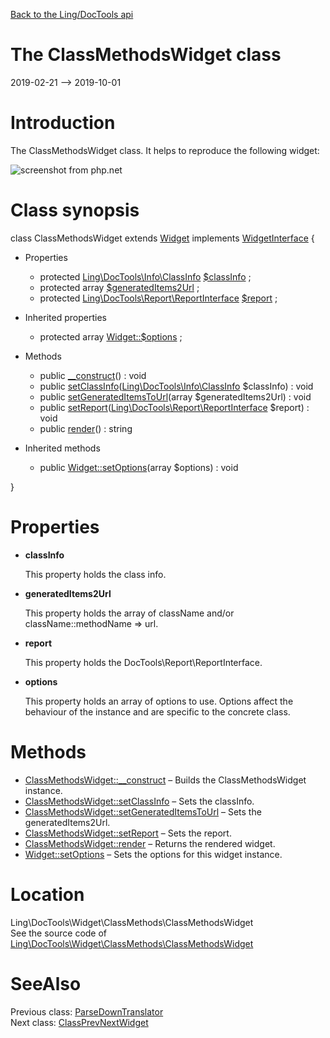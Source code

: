 [Back to the Ling/DocTools api](https://github.com/lingtalfi/DocTools/blob/master/doc/api/Ling/DocTools.md)



The ClassMethodsWidget class
================
2019-02-21 --> 2019-10-01






Introduction
============

The ClassMethodsWidget class.
It helps to reproduce the following widget:

![screenshot from php.net](http://lingtalfi.com/img/universe/DocTools/class-methods-widget.png)



Class synopsis
==============


class <span class="pl-k">ClassMethodsWidget</span> extends [Widget](https://github.com/lingtalfi/DocTools/blob/master/doc/api/Ling/DocTools/Widget/Widget.md) implements [WidgetInterface](https://github.com/lingtalfi/DocTools/blob/master/doc/api/Ling/DocTools/Widget/WidgetInterface.md) {

- Properties
    - protected [Ling\DocTools\Info\ClassInfo](https://github.com/lingtalfi/DocTools/blob/master/doc/api/Ling/DocTools/Info/ClassInfo.md) [$classInfo](#property-classInfo) ;
    - protected array [$generatedItems2Url](#property-generatedItems2Url) ;
    - protected [Ling\DocTools\Report\ReportInterface](https://github.com/lingtalfi/DocTools/blob/master/doc/api/Ling/DocTools/Report/ReportInterface.md) [$report](#property-report) ;

- Inherited properties
    - protected array [Widget::$options](#property-options) ;

- Methods
    - public [__construct](https://github.com/lingtalfi/DocTools/blob/master/doc/api/Ling/DocTools/Widget/ClassMethods/ClassMethodsWidget/__construct.md)() : void
    - public [setClassInfo](https://github.com/lingtalfi/DocTools/blob/master/doc/api/Ling/DocTools/Widget/ClassMethods/ClassMethodsWidget/setClassInfo.md)([Ling\DocTools\Info\ClassInfo](https://github.com/lingtalfi/DocTools/blob/master/doc/api/Ling/DocTools/Info/ClassInfo.md) $classInfo) : void
    - public [setGeneratedItemsToUrl](https://github.com/lingtalfi/DocTools/blob/master/doc/api/Ling/DocTools/Widget/ClassMethods/ClassMethodsWidget/setGeneratedItemsToUrl.md)(array $generatedItems2Url) : void
    - public [setReport](https://github.com/lingtalfi/DocTools/blob/master/doc/api/Ling/DocTools/Widget/ClassMethods/ClassMethodsWidget/setReport.md)([Ling\DocTools\Report\ReportInterface](https://github.com/lingtalfi/DocTools/blob/master/doc/api/Ling/DocTools/Report/ReportInterface.md) $report) : void
    - public [render](https://github.com/lingtalfi/DocTools/blob/master/doc/api/Ling/DocTools/Widget/ClassMethods/ClassMethodsWidget/render.md)() : string

- Inherited methods
    - public [Widget::setOptions](https://github.com/lingtalfi/DocTools/blob/master/doc/api/Ling/DocTools/Widget/Widget/setOptions.md)(array $options) : void

}




Properties
=============

- <span id="property-classInfo"><b>classInfo</b></span>

    This property holds the class info.
    
    

- <span id="property-generatedItems2Url"><b>generatedItems2Url</b></span>

    This property holds the array of className and/or className::methodName => url.
    
    

- <span id="property-report"><b>report</b></span>

    This property holds the DocTools\Report\ReportInterface.
    
    

- <span id="property-options"><b>options</b></span>

    This property holds an array of options to use. Options affect the behaviour of the instance and
    are specific to the concrete class.
    
    



Methods
==============

- [ClassMethodsWidget::__construct](https://github.com/lingtalfi/DocTools/blob/master/doc/api/Ling/DocTools/Widget/ClassMethods/ClassMethodsWidget/__construct.md) &ndash; Builds the ClassMethodsWidget instance.
- [ClassMethodsWidget::setClassInfo](https://github.com/lingtalfi/DocTools/blob/master/doc/api/Ling/DocTools/Widget/ClassMethods/ClassMethodsWidget/setClassInfo.md) &ndash; Sets the classInfo.
- [ClassMethodsWidget::setGeneratedItemsToUrl](https://github.com/lingtalfi/DocTools/blob/master/doc/api/Ling/DocTools/Widget/ClassMethods/ClassMethodsWidget/setGeneratedItemsToUrl.md) &ndash; Sets the generatedItems2Url.
- [ClassMethodsWidget::setReport](https://github.com/lingtalfi/DocTools/blob/master/doc/api/Ling/DocTools/Widget/ClassMethods/ClassMethodsWidget/setReport.md) &ndash; Sets the report.
- [ClassMethodsWidget::render](https://github.com/lingtalfi/DocTools/blob/master/doc/api/Ling/DocTools/Widget/ClassMethods/ClassMethodsWidget/render.md) &ndash; Returns the rendered widget.
- [Widget::setOptions](https://github.com/lingtalfi/DocTools/blob/master/doc/api/Ling/DocTools/Widget/Widget/setOptions.md) &ndash; Sets the options for this widget instance.





Location
=============
Ling\DocTools\Widget\ClassMethods\ClassMethodsWidget<br>
See the source code of [Ling\DocTools\Widget\ClassMethods\ClassMethodsWidget](https://github.com/lingtalfi/DocTools/blob/master/Widget/ClassMethods/ClassMethodsWidget.php)



SeeAlso
==============
Previous class: [ParseDownTranslator](https://github.com/lingtalfi/DocTools/blob/master/doc/api/Ling/DocTools/Translator/ParseDownTranslator.md)<br>Next class: [ClassPrevNextWidget](https://github.com/lingtalfi/DocTools/blob/master/doc/api/Ling/DocTools/Widget/ClassPrevNext/ClassPrevNextWidget.md)<br>
